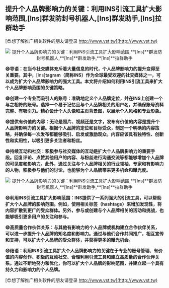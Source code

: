 ## **提升个人品牌影响力的关键：利用INS引流工具扩大影响范围,**[Ins]**群发防封号机器人,**[Ins]**群发助手,**[Ins]**拉群助手**

[😍想了解推广相关软件的朋友请登录 http://www.vst.tw](http://www.vst.tw)

 <center><img src="https://vst.tw/MP4/tuiguang/png/1.png" alt="提升个人品牌影响力的关键：利用INS引流工具扩大影响范围,**[Ins]**群发防封号机器人,**[Ins]**群发助手,**[Ins]**拉群助手"></center>

**😄导语：在当今社交媒体充斥着大量信息的时代，个人品牌影响力的提升变得至关重要。其中，**[Ins]**tagram（简称INS）作为全球最受欢迎的社交媒体之一，可以成为扩大个人品牌影响力的强大工具。本文将介绍如何利用INS引流工具来扩大个人品牌影响范围的关键策略。**

**😄创建一个专业而吸引人的账号：准确地定义个人品牌定位，并在INS上创建一个与之相符的账号。选择一个易于记忆且与个人品牌相关的用户名，并确保账号资料完整、有吸引力。精心设计个人头像和主页背景图，以展示个人风格和专业形象。**

**😄提供有价值的内容：无论是照片、视频还是文字，发布有价值的内容是提升个人品牌影响力的关键。根据个人品牌的定位和目标受众，制定一个明确的内容策略，并确保每一次发布都能够吸引、启发或激励观众。内容应该具有独特性、创新性和实用性，以吸引更多关注者和粉丝。**

**😄持续互动和社交：积极参与社交媒体的互动是扩大个人品牌影响力的重要手段。回复评论、点赞其他用户的内容、与粉丝进行沟通交流等都能够增加个人品牌的可见度和影响力。此外，通过关注与个人品牌相关的行业领袖、专家和有影响力的人物，积极参与他们的讨论，也能够为个人品牌带来更多机会和曝光度。**

 <center><img src="https://vst.tw/MP4/tuiguang/png/6.png" alt="提升个人品牌影响力的关键：利用INS引流工具扩大影响范围,**[Ins]**群发防封号机器人,**[Ins]**群发助手,**[Ins]**拉群助手"></center>

**😄利用INS引流工具扩大影响范围：INS提供了一系列强大的引流工具，可以帮助扩大个人品牌的影响范围。例如，使用相关标签（hashtags）来增加发现性，将内容扩散到更广的受众群体。另外，参与或创建与个人品牌相关的活动和挑战，也能够吸引更多用户的关注和参与。**

**😄高质量合作伙伴关系：与其他有影响力的个人品牌或机构建立合作伙伴关系，可以进一步提升个人品牌的知名度和影响力。通过与他们合作共同推广，相互宣传和支持，可以扩大个人品牌的受众群体，并获得更多的曝光机会。**

**😄结语：利用INS引流工具扩大个人品牌影响力的关键在于专业的账号管理、有价值的内容创作、积极的互动社交、合理利用引流工具和建立高质量的合作伙伴关系。通过不断地努力和优化，你可以扩大个人品牌的影响范围，并建立起一个具有持久力和影响力的个人品牌。**

[😍想了解推广相关软件的朋友请登录 http://www.vst.tw](http://www.vst.tw)



